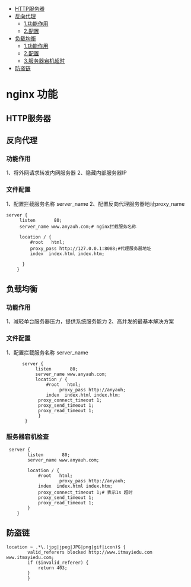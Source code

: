 <!-- MarkdownTOC -->
- [HTTP服务器](#HTTP服务器)
- [反向代理](#反向代理)
    - [1.功能作用](#功能作用)
    - [2.配置](#文件配置)
- [负载均衡](#负载均衡)
    - [1.功能作用](#功能作用)
    - [2.配置](#文件配置)
    - [3.服务器宕机超时](#服务器宕机检查)
- [防盗链](#防盗链)

# nginx 功能
## HTTP服务器
## 反向代理
### 功能作用
   1、将外网请求转发内网服务器
   2、隐藏内部服务器IP

### 文件配置
   1、配置拦截服务名称 server_name 
   2、配置反向代理服务器地址proxy_name
   ```
   server {
        listen       80;
        server_name www.anyauh.com;# nginx拦截服务名称

        location / {
            #root   html;
			proxy_pass http://127.0.0.1:8088;#代理服务器地址
            index  index.html index.htm;
	
         }
       }
   ```
     
## 负载均衡
### 功能作用
   1、减轻单台服务器压力，提供系统服务能力
   2、高并发的最基本解决方案
### 文件配置
   1、配置拦截服务名称 server_name 
```
      server {
           listen       80;
           server_name www.anyauh.com;
           location / {
               #root   html;
   					proxy_pass http://anyauh;
               index  index.html index.htm;
   			proxy_connect_timeout 1;
   			proxy_send_timeout 1;
   			proxy_read_timeout 1;
            }
       }
```
### 服务器宕机检查
```
 server {
        listen       80;
        server_name www.anyauh.com;

        location / {
            #root   html;
					proxy_pass http://anyauh;
            index  index.html index.htm;
			proxy_connect_timeout 1;# 表示1s 超时
			proxy_send_timeout 1;
			proxy_read_timeout 1;
        }
    }
```

## 防盗链
```
location ~ .*\.(jpg|jpeg|JPG|png|gif|icon)$ {
        valid_referers blocked http://www.itmayiedu.com www.itmayiedu.com;
        if ($invalid_referer) {
            return 403;
        }
		}

```
